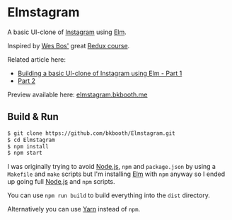 # Elmstagram

A basic UI-clone of [Instagram][] using [Elm][].

Inspired by [Wes Bos'](https://twitter.com/wesbos) great [Redux course](https://learnredux.com/).

Related article here:
 * [Building a basic UI-clone of Instagram using Elm - Part 1](https://bkbooth.me/building-a-basic-ui-clone-of-instagram-using-elm-part-1/)
 * [Part 2](https://bkbooth.me/building-a-basic-ui-clone-of-instagram-using-elm-part-2/)

Preview available here: [elmstagram.bkbooth.me](http://elmstagram.bkbooth.me)

## Build & Run

```bash
$ git clone https://github.com/bkbooth/Elmstagram.git
$ cd Elmstagram
$ npm install
$ npm start
```

I was originally trying to avoid [Node.js][], `npm` and `package.json` by using a `Makefile` and `make` scripts but I'm installing [Elm][] with `npm` anyway so I ended up going full [Node.js][] and `npm` scripts.

You can use `npm run build` to build everything into the `dist` directory.

Alternatively you can use [Yarn][] instead of `npm`.

  [instagram]: https://www.instagram.com/ "Instagram"
  [elm]: http://elm-lang.org/ "Elm"
  [node.js]: https://nodejs.org/ "Node.js"
  [yarn]: https://yarnpkg.com/ "Yarn"
